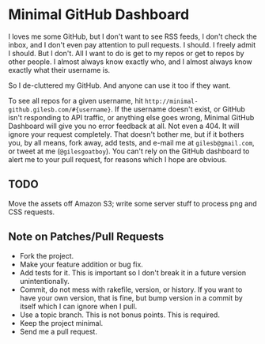 Minimal GitHub Dashboard
========================

I loves me some GitHub, but I don't want to see RSS feeds, I don't check the inbox, and I don't even pay attention to pull requests. I should. I freely admit I should. But I don't. All I want to do is get to my repos or get to repos by other people. I almost always know exactly who, and I almost always know exactly what their username is.

So I de-cluttered my GitHub. And anyone can use it too if they want.

To see all repos for a given username, hit `http://minimal-github.gilesb.com/#{username}`. If the username doesn't exist, or GitHub isn't responding to API traffic, or anything else goes wrong, Minimal GitHub Dashboard will give you no error feedback at all. Not even a 404. It will ignore your request completely. That doesn't bother me, but if it bothers you, by all means, fork away, add tests, and e-mail me at `gilesb@gmail.com`, or tweet at me (`@gilesgoatboy`). You can't rely on the GitHub dashboard to alert me to your pull request, for reasons which I hope are obvious.

TODO
----

Move the assets off Amazon S3; write some server stuff to process png and CSS requests.

Note on Patches/Pull Requests
-----------------------------
 
* Fork the project.
* Make your feature addition or bug fix.
* Add tests for it. This is important so I don't break it in a future version unintentionally.
* Commit, do not mess with rakefile, version, or history.
  If you want to have your own version, that is fine, but bump version in a commit by itself which I can ignore when I pull.
* Use a topic branch. This is not bonus points. This is required.
* Keep the project minimal.
* Send me a pull request.

